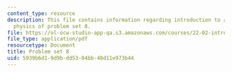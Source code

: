 ```yaml
---
content_type: resource
description: This file contains information regarding introduction to applied nuclear
  physics of problem set 8.
file: https://ol-ocw-studio-app-qa.s3.amazonaws.com/courses/22-02-introduction-to-applied-nuclear-physics-spring-2012/5939b6d19d9bdd5304bb48d11e973b44_MIT22_02S12_pset8.pdf
file_type: application/pdf
resourcetype: Document
title: Problem set 8
uid: 5939b6d1-9d9b-dd53-04bb-48d11e973b44
---
```

